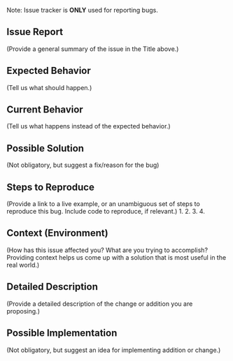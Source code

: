 Note: Issue tracker is **ONLY** used for reporting bugs.

## Issue Report

(Provide a general summary of the issue in the Title above.)

## Expected Behavior

(Tell us what should happen.)

## Current Behavior

(Tell us what happens instead of the expected behavior.)

## Possible Solution

(Not obligatory, but suggest a fix/reason for the bug)

## Steps to Reproduce

(Provide a link to a live example, or an unambiguous set of steps to
reproduce this bug. Include code to reproduce, if relevant.)
1.
2.
3.
4.

## Context (Environment)

(How has this issue affected you? What are you trying to accomplish?
Providing context helps us come up with a solution that is most useful in the real world.)

## Detailed Description

(Provide a detailed description of the change or addition you are proposing.)

## Possible Implementation

(Not obligatory, but suggest an idea for implementing addition or change.)
